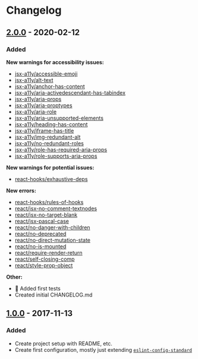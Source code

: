 # Changelog

## [2.0.0] - 2020-02-12

### Added

**New warnings for accessibility issues:**

- [jsx-a11y/accessible-emoji](https://github.com/evcohen/eslint-plugin-jsx-a11y/blob/master/docs/rules/accessible-emoji.md)
- [jsx-a11y/alt-text](https://github.com/evcohen/eslint-plugin-jsx-a11y/blob/master/docs/rules/alt-text.md)
- [jsx-a11y/anchor-has-content](https://github.com/evcohen/eslint-plugin-jsx-a11y/blob/master/docs/rules/anchor-has-content.md)
- [jsx-a11y/aria-activedescendant-has-tabindex](https://github.com/evcohen/eslint-plugin-jsx-a11y/blob/master/docs/rules/aria-activedescendant-has-tabindex.md)
- [jsx-a11y/aria-props](https://github.com/evcohen/eslint-plugin-jsx-a11y/blob/master/docs/rules/aria-props.md)
- [jsx-a11y/aria-proptypes](https://github.com/evcohen/eslint-plugin-jsx-a11y/blob/master/docs/rules/aria-proptypes.md)
- [jsx-a11y/aria-role](https://github.com/evcohen/eslint-plugin-jsx-a11y/blob/master/docs/rules/aria-role.md)
- [jsx-a11y/aria-unsupported-elements](https://github.com/evcohen/eslint-plugin-jsx-a11y/blob/master/docs/rules/aria-unsupported-elements.md)
- [jsx-a11y/heading-has-content](https://github.com/evcohen/eslint-plugin-jsx-a11y/blob/master/docs/rules/heading-has-content.md)
- [jsx-a11y/iframe-has-title](https://github.com/evcohen/eslint-plugin-jsx-a11y/blob/master/docs/rules/iframe-has-title.md)
- [jsx-a11y/img-redundant-alt](https://github.com/evcohen/eslint-plugin-jsx-a11y/blob/master/docs/rules/img-redundant-alt.md)
- [jsx-a11y/no-redundant-roles](https://github.com/evcohen/eslint-plugin-jsx-a11y/blob/master/docs/rules/no-redundant-roles.md)
- [jsx-a11y/role-has-required-aria-props](https://github.com/evcohen/eslint-plugin-jsx-a11y/blob/master/docs/rules/role-has-required-aria-props.md)
- [jsx-a11y/role-supports-aria-props](https://github.com/evcohen/eslint-plugin-jsx-a11y/blob/master/docs/rules/role-supports-aria-props.md)

**New warnings for potential issues:**

- [react-hooks/exhaustive-deps](https://reactjs.org/docs/hooks-rules.html)

**New errors:**

- [react-hooks/rules-of-hooks](https://reactjs.org/docs/hooks-rules.html)
- [react/jsx-no-comment-textnodes](https://github.com/yannickcr/eslint-plugin-react/tree/master/docs/rules/jsx-no-comment-textnodes.md)
- [react/jsx-no-target-blank](https://github.com/yannickcr/eslint-plugin-react/tree/master/docs/rules/jsx-no-target-blank.md)
- [react/jsx-pascal-case](https://github.com/yannickcr/eslint-plugin-react/tree/master/docs/rules/jsx-pascal-case.md)
- [react/no-danger-with-children](https://github.com/yannickcr/eslint-plugin-react/tree/master/docs/rules/no-danger-with-children.md)
- [react/no-deprecated](https://github.com/yannickcr/eslint-plugin-react/tree/master/docs/rules/no-deprecated.md)
- [react/no-direct-mutation-state](https://github.com/yannickcr/eslint-plugin-react/tree/master/docs/rules/no-direct-mutation-state.md)
- [react/no-is-mounted](https://github.com/yannickcr/eslint-plugin-react/tree/master/docs/rules/no-is-mounted.md)
- [react/require-render-return](https://github.com/yannickcr/eslint-plugin-react/tree/master/docs/rules/require-render-return.md)
- [react/self-closing-comp](https://github.com/yannickcr/eslint-plugin-react/tree/master/docs/rules/self-closing-comp.md)
- [react/style-prop-object](https://github.com/yannickcr/eslint-plugin-react/tree/master/docs/rules/style-prop-object.md)

**Other:**

- 💚 Added first tests
- Created initial CHANGELOG.md

## [1.0.0] - 2017-11-13

### Added

- Create project setup with README, etc.
- Create first configuration, mostly just extending [`eslint-config-standard`](https://github.com/standard/eslint-config-standard)

[2.0.0]: https://github.com/gsandf/eslint-config-gsandf-react/compare/v1.0.0...v2.0.0
[1.0.0]: https://github.com/gsandf/eslint-config-gsandf-react/releases/tag/v1.0.0

